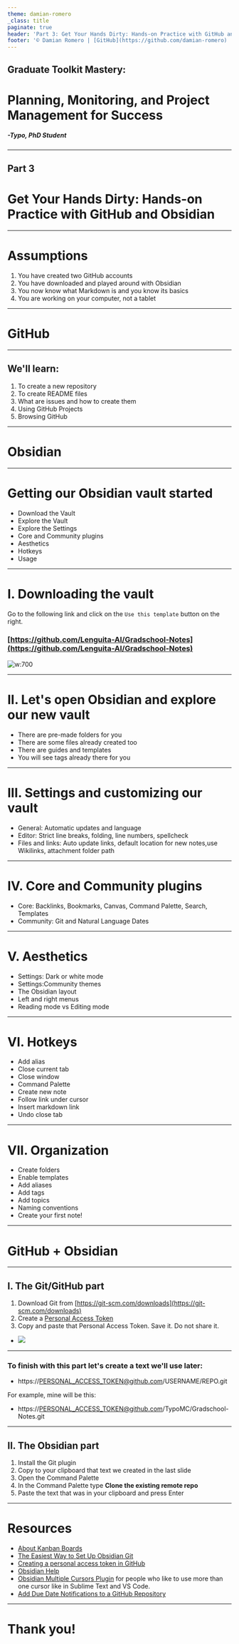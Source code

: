```yaml
---
theme: damian-romero
_class: title
paginate: true
header: 'Part 3: Get Your Hands Dirty: Hands-on Practice with GitHub and Obsidian'
footer: '© Damian Romero | [GitHub](https://github.com/damian-romero) | [LinkedIn](https://www.linkedin.com/in/damian-romero/) | [Website](https://www.d-romero.com)'
---
```


## Graduate Toolkit Mastery:
# Planning, Monitoring, and Project Management for Success

##### *-Typo, PhD Student*

---

<!-- _class: lead-->

## Part 3

# Get Your Hands Dirty: Hands-on Practice with GitHub and Obsidian

---

# Assumptions

1) You have created two GitHub accounts
2) You have downloaded and played around with Obsidian
3) You now know what Markdown is and you know its basics
4) You are working on your computer, not a tablet

---

<!-- _class: title -->

# GitHub

---

## We'll learn:

1) To create a new repository
2) To create README files
3) What are issues and how to create them
4) Using GitHub Projects
5) Browsing GitHub

---

<!-- _class: title -->

# Obsidian

---

# Getting our Obsidian vault started

* Download the Vault 
* Explore the Vault
* Explore the Settings
* Core and Community plugins
* Aesthetics
* Hotkeys
* Usage

---

# I. Downloading the vault

Go to the following link and click on the `Use this template` button on the right.

### [https://github.com/Lenguita-AI/Gradschool-Notes](https://github.com/Lenguita-AI/Gradschool-Notes)

![w:700](assets/repo_image.png)

---
 
# II. Let's open Obsidian and explore our new vault

* There are pre-made folders for you
* There are some files already created too
* There are guides and templates
* You will see tags already there for you

---

# III. Settings and customizing our vault

* General: Automatic updates and language
* Editor: Strict line breaks, folding, line numbers, spellcheck
* Files and links: Auto update links, default location for new notes,use Wikilinks, attachment folder path

---

# IV. Core and Community plugins

* Core: Backlinks, Bookmarks, Canvas, Command Palette, Search, Templates
* Community: Git and Natural Language Dates

---
 
# V. Aesthetics

* Settings: Dark or white mode
* Settings:Community themes
* The Obsidian layout
* Left and right menus
* Reading mode vs Editing mode

---

# VI. Hotkeys

* Add alias
* Close current tab
* Close window
* Command Palette
* Create new note
* Follow link under cursor
* Insert markdown link
* Undo close tab
 
---

# VII. Organization

* Create folders
* Enable templates
* Add aliases
* Add tags
* Add topics
* Naming conventions
* Create your first note!

---

<!-- _class: title -->

# GitHub + Obsidian

---

## I. The Git/GitHub part

1) Download Git from [https://git-scm.com/downloads](https://git-scm.com/downloads)
2) Create a [Personal Access Token](https://docs.github.com/en/authentication/keeping-your-account-and-data-secure/managing-your-personal-access-tokens#creating-a-personal-access-token-classic)
3) Copy and paste that Personal Access Token. Save it. Do not share it.

* ![](https://miro.medium.com/v2/resize:fit:960/1*mWatbr7kZRN7LNWLODvMlw.gif)

---

### To finish with this part let's create a text we'll use later:

* https://PERSONAL_ACCESS_TOKEN@github.com/USERNAME/REPO.git

For example, mine will be this:

* https://PERSONAL_ACCESS_TOKEN@github.com/TypoMC/Gradschool-Notes.git

---

## II. The Obsidian part

1) Install the Git plugin
2) Copy to your clipboard that text we created in the last slide
3) Open the Command Palette
4) In the Command Palette type **Clone the existing remote repo**
5) Paste the text that was in your clipboard and press Enter

---


# Resources
- [About Kanban Boards](https://www.atlassian.com/agile/kanban/boards)
- [The Easiest Way to Set Up Obsidian Git](https://forum.obsidian.md/t/the-easiest-way-to-setup-obsidian-git-to-backup-notes/51429)
- [Creating a personal access token in GitHub](https://docs.github.com/en/authentication/keeping-your-account-and-data-secure/managing-your-personal-access-tokens#creating-a-personal-access-token-classic)
- [Obsidian Help](https://help.obsidian.md/Home)
- [Obsidian Multiple Cursors Plugin](https://github.com/SkepticMystic/advanced-cursors) for people who like to use more than one cursor like in Sublime Text and VS Code.
- [Add Due Date Notifications to a GitHub Repository](https://github.com/marketplace/actions/due-date-notifications-via-comments)

---

<!-- _class: title -->

# **Thank you!**
